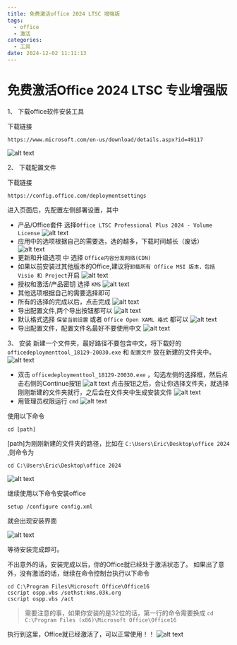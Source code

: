 ```yaml
---
title: 免费激活office 2024 LTSC 增强版
tags:
  - office
  - 激活
categories:
  - 工具
date: 2024-12-02 11:11:13
---
```

# 免费激活Office 2024 LTSC 专业增强版

1、 下载office软件安装工具

下载链接

```
https://www.microsoft.com/en-us/download/details.aspx?id=49117
```

![alt text](images/免费激活office-2024-LTSC-增强版/image.png)

2、 下载配置文件

下载链接

```
https://config.office.com/deploymentsettings
```

进入页面后，先配置左侧部署设置，其中

* 产品/Office套件 选择`Office LTSC Professional Plus 2024 - Volume License`
  ![alt text](images/免费激活office-2024-LTSC-增强版/image-1.png)
* 应用中的选项根据自己的需要选，选的越多，下载时间越长（废话）
  ![alt text](images/免费激活office-2024-LTSC-增强版/image-3.png)
* 更新和升级选项 中 选择 `Office内容分发网络(CDN)`
* 如果以前安装过其他版本的Office,建议将`卸载所有 Office MSI 版本，包括 Visio 和 Project`开启
  ![alt text](images/免费激活office-2024-LTSC-增强版/image-2.png)
* 授权和激活/产品密钥 选择 `KMS`
  ![alt text](images/免费激活office-2024-LTSC-增强版/image-4.png)
* 其他选项根据自己的需要选择即可
* 所有的选择的完成以后，点击完成
  ![alt text](images/免费激活office-2024-LTSC-增强版/image-5.png)
* 导出配置文件,两个导出按钮都可以
  ![alt text](images/免费激活office-2024-LTSC-增强版/image-6.png)
* 默认格式选择 `保留当前设置` 或者 `Office Open XAML 格式` 都可以
  ![alt text](images/免费激活office-2024-LTSC-增强版/image-7.png)
* 导出配置文件，配置文件名最好不要使用中文
  ![alt text](images/免费激活office-2024-LTSC-增强版/image-8.png)

3、 安装
新建一个文件夹，最好路径不要包含中文，将下载好的`officedeploymenttool_18129-20030.exe` 和 `配置文件` 放在新建的文件夹中。
![alt text](images/免费激活office-2024-LTSC-增强版/image-9.png)

* 双击 `officedeploymenttool_18129-20030.exe` ，勾选左侧的选择框，然后点击右侧的Continue按钮
  ![alt text](images/免费激活office-2024-LTSC-增强版/image-10.png)
  点击按钮之后，会让你选择文件夹，就选择刚刚新建的文件夹就行，之后会在文件夹中生成安装文件
  ![alt text](images/免费激活office-2024-LTSC-增强版/image-11.png)
* 用管理员权限运行 `cmd`
  ![alt text](images/免费激活office-2024-LTSC-增强版/image-12.png)

使用以下命令

```
cd [path]
```

[path]为刚刚新建的文件夹的路径，比如在 `C:\Users\Eric\Desktop\office 2024` ,则命令为

```
cd C:\Users\Eric\Desktop\office 2024
```

![alt text](images/免费激活office-2024-LTSC-增强版/image-13.png)

继续使用以下命令安装office

```
setup /configure config.xml
```

就会出现安装界面

![alt text](images/免费激活office-2024-LTSC-增强版/image-14.png)

等待安装完成即可。

不出意外的话，安装完成以后，你的Office就已经处于激活状态了。
如果出了意外，没有激活的话，继续在命令控制台执行以下命令

```
cd C:\Program Files\Microsoft Office\Office16
cscript ospp.vbs /sethst:kms.03k.org 
cscript ospp.vbs /act
```

> 需要注意的事，如果你安装的是32位的话，第一行的命令需要换成 `cd C:\Program Files (x86)\Microsoft Office\Office16 `

执行到这里，Office就已经激活了，可以正常使用！！
![alt text](images/免费激活office-2024-LTSC-增强版/image-15.png)
